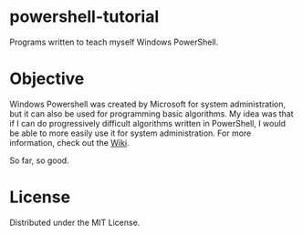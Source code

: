 # powershell-tutorial
Programs written to teach myself Windows PowerShell.

# Objective
Windows Powershell was created by Microsoft for system administration, but it can also be used for programming basic algorithms.
My idea was that if I can do progressively difficult algorithms written in PowerShell, I would be able to more easily use it for system administration. For more information, check out the [Wiki](../../wiki/).

So far, so good.

# License
Distributed under the MIT License.
